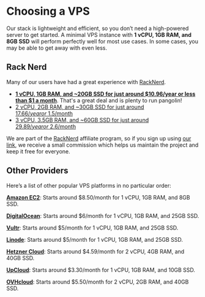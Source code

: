 # Choosing a VPS

Our stack is lightweight and efficient, so you don’t need a high-powered server to get started. A minimal VPS instance with **1 vCPU, 1GB RAM, and 8GB SSD** will perform perfectly well for most use cases. In some cases, you may be able to get away with even less.

## Rack Nerd

Many of our users have had a great experience with [RackNerd](https://my.racknerd.com/aff.php?aff=13788).

- [**1 vCPU, 1GB RAM, and ~20GB SSD for just around $10.96/year or less than $1 a month**](https://my.racknerd.com/aff.php?aff=13788&pid=912). That's a great deal and is plenty to run pangolin!
- [2 vCPU, 2GB RAM, and ~30GB SSD for just around $17.66/year or ~$1.5/month](https://my.racknerd.com/aff.php?aff=13788&pid=913)
- [3 vCPU, 3.5GB RAM, and ~60GB SSD for just around $29.89/year or ~$2.6/month](https://my.racknerd.com/aff.php?aff=13788&pid=914)

We are part of the [RackNerd](https://my.racknerd.com/aff.php?aff=13788) affiliate program, so if you sign up using [our link](https://my.racknerd.com/aff.php?aff=13788), we receive a small commission which helps us maintain the project and keep it free for everyone.

## Other Providers

Here’s a list of other popular VPS platforms in no particular order:

**[Amazon EC2](https://instances.vantage.sh/)**: Starts around $8.50/month for 1 vCPU, 1GB RAM, and 8GB SSD.

**[DigitalOcean](https://www.digitalocean.com/pricing/droplets)**: Starts around $6/month for 1 vCPU, 1GB RAM, and 25GB SSD.

**[Vultr](https://www.vultr.com/pricing)**: Starts around $5/month for 1 vCPU, 1GB RAM, and 25GB SSD.

**[Linode](https://www.linode.com/pricing/)**: Starts around $5/month for 1 vCPU, 1GB RAM, and 25GB SSD.

**[Hetzner Cloud](https://www.hetzner.com/cloud)**: Starts around $4.59/month for 2 vCPU, 4GB RAM, and 40GB SSD.

**[UpCloud](https://upcloud.com/pricing/)**: Starts around $3.30/month for 1 vCPU, 1GB RAM, and 10GB SSD.

**[OVHcloud](https://www.ovhcloud.com/en/vps/)**: Starts around $5.50/month for 2 vCPU, 2GB RAM, and 40GB SSD.
